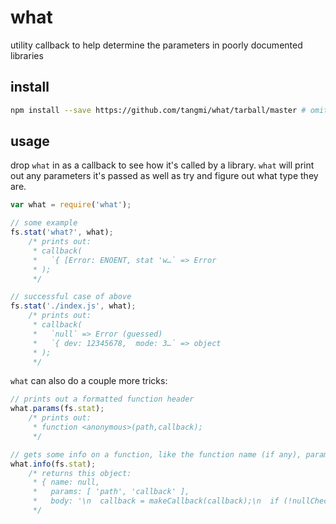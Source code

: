 # what

utility callback to help determine the parameters in poorly documented libraries

## install

```sh
npm install --save https://github.com/tangmi/what/tarball/master # omit `--save` if you want to prevent yourself from deploying bad debugging code
```

## usage

drop `what` in as a callback to see how it's called by a library. `what` will print out any parameters it's passed as well as try and figure out what type they are.

```js
var what = require('what');

// some example
fs.stat('what?', what);
    /* prints out:
     * callback(
     *   `{ [Error: ENOENT, stat 'w…` => Error
     * );
     */

// successful case of above
fs.stat('./index.js', what);
    /* prints out:
     * callback(
     *   `null` => Error (guessed)
     *   `{ dev: 12345678,  mode: 3…` => object
     * );
     */
```

`what` can also do a couple more tricks:

```js
// prints out a formatted function header
what.params(fs.stat);
    /* prints out:
	 * function <anonymous>(path,callback);
     */

// gets some info on a function, like the function name (if any), parameter names, and function body
what.info(fs.stat);
    /* returns this object:
     * { name: null,
     *   params: [ 'path', 'callback' ],
     *   body: '\n  callback = makeCallback(callback);\n  if (!nullCheck(path, callback)) return;\n  binding.stat(pathModule._makeLong(path), callback);\n' }
     */
```
